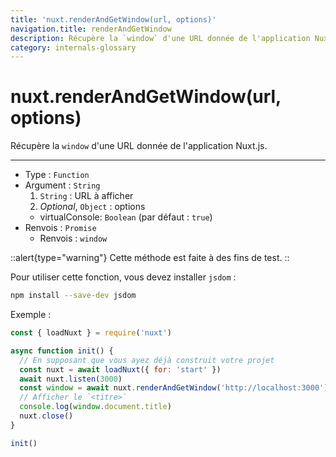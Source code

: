 ```yaml
---
title: 'nuxt.renderAndGetWindow(url, options)'
navigation.title: renderAndGetWindow
description: Récupère la `window` d'une URL donnée de l'application Nuxt.js.
category: internals-glossary
---
```

# nuxt.renderAndGetWindow(url, options)

Récupère la `window` d'une URL donnée de l'application Nuxt.js.

---

- Type : `Function`
- Argument : `String`
  1. `String` : URL à afficher
  2. _Optional_, `Object` : options
  - virtualConsole: `Boolean` (par défaut : `true`)
- Renvois : `Promise`
  - Renvois : `window`

::alert{type="warning"}
Cette méthode est faite à des fins de test.
::

Pour utiliser cette fonction, vous devez installer `jsdom` :

```bash
npm install --save-dev jsdom
```

Exemple :

```js
const { loadNuxt } = require('nuxt')

async function init() {
  // En supposant que vous ayez déjà construit votre projet
  const nuxt = await loadNuxt({ for: 'start' })
  await nuxt.listen(3000)
  const window = await nuxt.renderAndGetWindow('http://localhost:3000')
  // Afficher le `<titre>`
  console.log(window.document.title)
  nuxt.close()
}

init()
```
